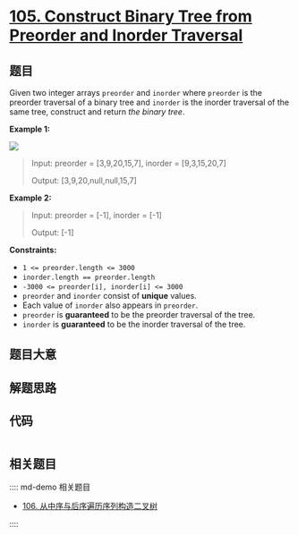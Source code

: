 # [105. Construct Binary Tree from Preorder and Inorder Traversal](https://leetcode.com/problems/construct-binary-tree-from-preorder-and-inorder-traversal)

## 题目

Given two integer arrays `preorder` and `inorder` where `preorder` is the
preorder traversal of a binary tree and `inorder` is the inorder traversal of
the same tree, construct and return _the binary tree_.



**Example 1:**

![](https://assets.leetcode.com/uploads/2021/02/19/tree.jpg)

> Input: preorder = [3,9,20,15,7], inorder = [9,3,15,20,7]
> 
> Output: [3,9,20,null,null,15,7]

**Example 2:**

> Input: preorder = [-1], inorder = [-1]
> 
> Output: [-1]

**Constraints:**

  * `1 <= preorder.length <= 3000`
  * `inorder.length == preorder.length`
  * `-3000 <= preorder[i], inorder[i] <= 3000`
  * `preorder` and `inorder` consist of **unique** values.
  * Each value of `inorder` also appears in `preorder`.
  * `preorder` is **guaranteed** to be the preorder traversal of the tree.
  * `inorder` is **guaranteed** to be the inorder traversal of the tree.


## 题目大意

## 解题思路

## 代码

```javascript

```

## 相关题目

:::: md-demo 相关题目
- [106. 从中序与后序遍历序列构造二叉树](./0106.md)

::::
